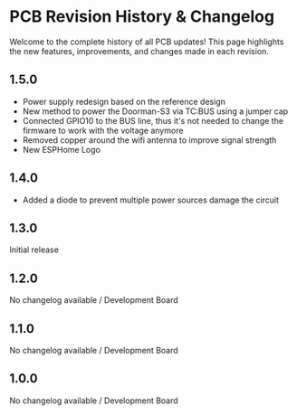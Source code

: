 # PCB Revision History & Changelog
Welcome to the complete history of all PCB updates! This page highlights the new features, improvements, and changes made in each revision.

## 1.5.0
- Power supply redesign based on the reference design
- New method to power the Doorman-S3 via TC:BUS using a jumper cap
- Connected GPIO10 to the BUS line, thus it's not needed to change the firmware to work with the voltage anymore
- Removed copper around the wifi antenna to improve signal strength
- New ESPHome Logo

## 1.4.0
- Added a diode to prevent multiple power sources damage the circuit

## 1.3.0
Initial release

## 1.2.0
No changelog available / Development Board

## 1.1.0
No changelog available / Development Board

## 1.0.0
No changelog available / Development Board
